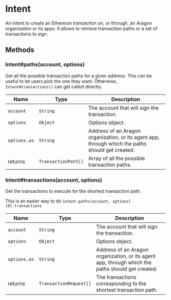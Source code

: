 # Intent

An intent to create an Ethereum transaction on, or through, an Aragon organization or its apps. It allows to retrieve transaction paths or a set of transactions to sign.

## Methods

### Intent#paths(account, options)

Get all the possible transaction paths for a given address. This can be useful to let users pick the one they want. Otherwise, `Intent#transactions()` can get called directly.

| Name         | Type                | Description                                                                                      |
| ------------ | ------------------- | ------------------------------------------------------------------------------------------------ |
| `account`    | `String`            | The account that will sign the transaction.                                                      |
| `options`    | `Object`            | Options object.                                                                                  |
| `options.as` | `String`            | Address of an Aragon organization, or its agent app, through which the paths should get created. |
| returns      | `TransactionPath[]` | Array of all the possible transaction paths.                                                     |

### Intent#transactions(account, options)

Get the transactions to execute for the shortest transaction path.

This is an easier way to do `intent.paths(account, options)[0].transactions`

| Name         | Type                   | Description                                                                                      |
| ------------ | ---------------------- | ------------------------------------------------------------------------------------------------ |
| `account`    | `String`               | The account that will sign the transaction.                                                      |
| `options`    | `Object`               | Options object.                                                                                  |
| `options.as` | `String`               | Address of an Aragon organization, or its agent app, through which the paths should get created. |
| returns      | `TransactionRequest[]` | The transactions corresponding to the shortest transaction path.                                 |
